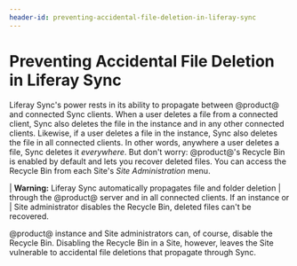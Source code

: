 ```yaml
---
header-id: preventing-accidental-file-deletion-in-liferay-sync
---
```


# Preventing Accidental File Deletion in Liferay Sync

Liferay Sync's power rests in its ability to propagate between @product@ 
and connected Sync clients. When a user deletes a file from a connected 
client, Sync also deletes the file in the instance and in any other connected 
clients. Likewise, if a user deletes a file in the instance, Sync also deletes 
the file in all connected clients. In other words, anywhere a user deletes
a file, Sync deletes it *everywhere*. But don't worry: @product@'s Recycle Bin
is enabled by default and lets you recover deleted files. You can access the
Recycle Bin from each Site's *Site Administration* menu. 

| **Warning:** Liferay Sync automatically propagates file and folder deletion
| through the @product@ server and in all connected clients. If an instance or
| Site administrator disables the Recycle Bin, deleted files can't be recovered. 

@product@ instance and Site administrators can, of course, disable the Recycle 
Bin. Disabling the Recycle Bin in a Site, however, leaves the Site vulnerable to
accidental file deletions that propagate through Sync. 
